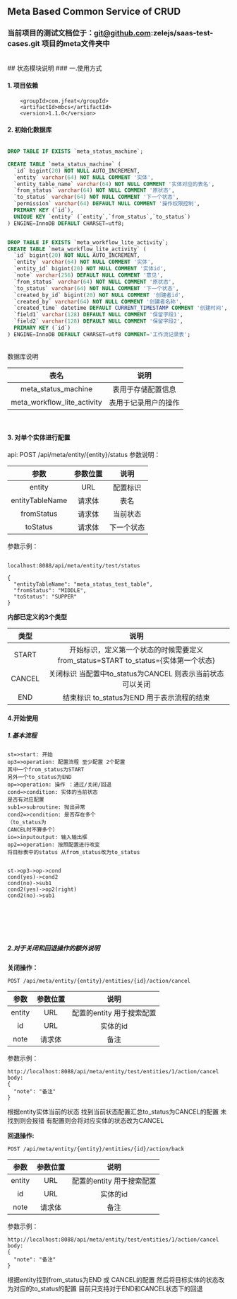 ## Meta Based Common Service of CRUD
### 当前项目的测试文档位于：git@github.com:zelejs/saas-test-cases.git 项目的meta文件夹中
<br>
## 状态模块说明
### 一.使用方式

#### 1. 项目依赖

```
    <groupId>com.jfeat</groupId>
    <artifactId>mbcs</artifactId>
    <version>1.1.0</version>
```

#### 2. 初始化数据库

```SQL

DROP TABLE IF EXISTS `meta_status_machine`;

CREATE TABLE `meta_status_machine` (
  `id` bigint(20) NOT NULL AUTO_INCREMENT,
  `entity` varchar(64) NOT NULL COMMENT '实体',
  `entity_table_name` varchar(64) NOT NULL COMMENT '实体对应的表名',
  `from_status` varchar(64) NOT NULL COMMENT '原状态',
  `to_status` varchar(64) NOT NULL COMMENT '下一个状态',
  `permission` varchar(64) DEFAULT NULL COMMENT '操作权限控制',
  PRIMARY KEY (`id`),
  UNIQUE KEY `entity` (`entity`,`from_status`,`to_status`)
) ENGINE=InnoDB DEFAULT CHARSET=utf8;


DROP TABLE IF EXISTS `meta_workflow_lite_activity`;
CREATE TABLE `meta_workflow_lite_activity` (
  `id` bigint(20) NOT NULL AUTO_INCREMENT,
  `entity` varchar(64) NOT NULL COMMENT '实体',
  `entity_id` bigint(20) NOT NULL COMMENT '实体id',
  `note` varchar(256) DEFAULT NULL COMMENT '意见',
  `from_status` varchar(64) NOT NULL COMMENT '原状态',
  `to_status` varchar(64) NOT NULL COMMENT '下一个状态',
  `created_by_id` bigint(20) NOT NULL COMMENT '创建者id',
  `created_by` varchar(64) NOT NULL COMMENT '创建者名称',
  `created_time` datetime DEFAULT CURRENT_TIMESTAMP COMMENT '创建时间',
  `field1` varchar(128) DEFAULT NULL COMMENT '保留字段1',
  `field2` varchar(128) DEFAULT NULL COMMENT '保留字段2',
  PRIMARY KEY (`id`)
) ENGINE=InnoDB DEFAULT CHARSET=utf8 COMMENT='工作流记录表';

```
<br>
数据库说明

|表名|说明|
|:--:|:--:|
|meta_status_machine|表用于存储配置信息|
|meta_workflow_lite_activity|表用于记录用户的操作|

<br>


#### 3. 对单个实体进行配置

api: POST /api/meta/entity/{entity}/status
参数说明：

|参数|参数位置|说明|
|:-:|:--:|:--:|
|entity|URL|配置标识|
|entityTableName|请求体|表名|
|fromStatus|请求体|当前状态|
|toStatus|请求体|下一个状态|

参数示例：
```

localhost:8088/api/meta/entity/test/status

{
  "entityTableName": "meta_status_test_table",
  "fromStatus": "MIDDLE",
  "toStatus": "SUPPER"
}
```

**内部已定义的3个类型**

|类型|说明|
|:-:|:--:|
|START|开始标识，定义第一个状态的时候需要定义 from_status=START to_status={实体第一个状态}|
|CANCEL|关闭标识 当配置中to_status为CANCEL 则表示当前状态可以关闭|
|END|结束标识 to_status为END 用于表示流程的结束|



#### 4.开始使用

##### 1.基本流程

```flow
st=>start: 开始
op3=>operation: 配置流程 至少配置 2个配置
其中一个from_status为START
另外一个to_status为END
op=>operation: 操作 ：通过/关闭/回退
cond=>condition: 实体的当前状态
是否有对应配置
sub1=>subroutine: 抛出异常
cond2=>condition: 是否存在多个
（to_status为
CANCEL时不算多个）
io=>inputoutput: 输入输出框
op2=>operation: 按照配置进行改变
将目标表中的status 从from_status改为to_status


st->op3->op->cond
cond(yes)->cond2
cond(no)->sub1
cond2(yes)->op2(right)
cond2(no)->sub1
```
<br><br><br><br>

##### 2.对于关闭和回退操作的额外说明

**关闭操作：**

` POST /api/meta/entity/{entity}/entities/{id}/action/cancel `

|参数|参数位置|说明|
|:-:|:--:|:--:|
|entity|URL|配置的entity 用于搜索配置|
|id|URL|实体的id|
|note|请求体|备注|

参数示例：
```
http://localhost:8088/api/meta/entity/test/entities/1/action/cancel
body:
{
  "note": "备注"
}
```


根据entity实体当前的状态 找到当前状态配置汇总to_status为CANCEL的配置
未找到则会报错
有配置则会将对应实体的状态改为CANCEL


**回退操作:**

` POST /api/meta/entity/{entity}/entities/{id}/action/back `

|参数|参数位置|说明|
|:-:|:--:|:--:|
|entity|URL|配置的entity 用于搜索配置|
|id|URL|实体的id|
|note|请求体|备注|



参数示例：
```
http://localhost:8088/api/meta/entity/test/entities/1/action/cancel
body:
{
  "note": "备注"
}
```


根据entity找到from_status为END 或 CANCEL的配置 然后将目标实体的状态改为对应的to_status的配置
目前只支持对于END和CANCEL状态下的回退























